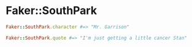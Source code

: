 # Faker::SouthPark

```ruby
Faker::SouthPark.character #=> "Mr. Garrison"

Faker::SouthPark.quote #=> "I'm just getting a little cancer Stan"
```
